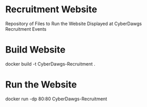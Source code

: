# Recruitment Website
Repository of Files to Run the Website Displayed at CyberDawgs Recruitment Events

# Build Website
docker build -t CyberDawgs-Recruitment .

# Run the Website
docker run -dp 80:80 CyberDawgs-Recruitment